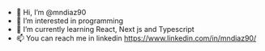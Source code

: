 - 👋 Hi, I’m @mndiaz90
- 👀 I’m interested in programming
- 🌱 I’m currently learning React, Next js and Typescript
- 📫 You can reach me in linkedin https://www.linkedin.com/in/mndiaz90/

<!---
mndiaz90/mndiaz90 is a ✨ special ✨ repository because its `README.md` (this file) appears on your GitHub profile.
You can click the Preview link to take a look at your changes.
--->

